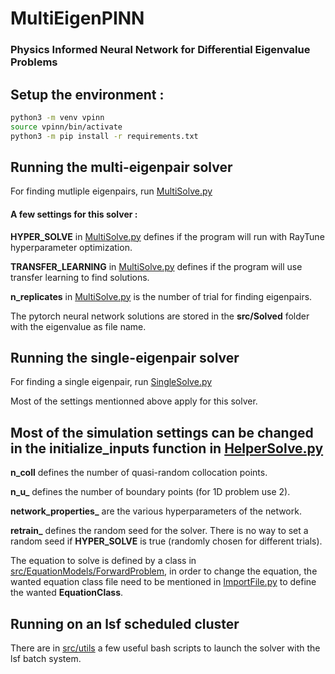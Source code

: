 # MultiEigenPINN
### Physics Informed Neural Network for Differential Eigenvalue Problems

## Setup the environment :
```bash
python3 -m venv vpinn
source vpinn/bin/activate
python3 -m pip install -r requirements.txt
```

## Running the multi-eigenpair solver
For finding mutliple eigenpairs, run [MultiSolve.py](src/MultiSolve.py)

#### A few settings for this solver :

**HYPER_SOLVE** in [MultiSolve.py](src/MultiSolve.py) defines if the program will run with RayTune hyperparameter optimization.

**TRANSFER_LEARNING** in [MultiSolve.py](src/MultiSolve.py) defines if the program will use transfer learning to find solutions.

**n_replicates** in [MultiSolve.py](src/MultiSolve.py) is the number of trial for finding eigenpairs.

The pytorch neural network solutions are stored in the **src/Solved** folder with the eigenvalue as file name.

## Running the single-eigenpair solver
For finding a single eigenpair, run [SingleSolve.py](src/SingleSolve.py)

Most of the settings mentionned above apply for this solver.


## Most of the simulation settings can be changed in the initialize_inputs function in [HelperSolve.py](src/HelperSolve.py)

**n_coll** defines the number of quasi-random collocation points.

**n_u_** defines the number of boundary points (for 1D problem use 2).

**network_properties_** are the various hyperparameters of the network.

**retrain_** defines the random seed for the solver. There is no way to set a random seed if **HYPER_SOLVE** is true (randomly chosen for different trials).

The equation to solve is defined by a class in [src/EquationModels/ForwardProblem](src/EquationModels/ForwardProblems/), in order to change the equation, the wanted equation class file need to be mentioned in [ImportFile.py](src/ImportFile.py) to define the wanted **EquationClass**.


## Running on an lsf scheduled cluster
There are in [src/utils](src/utils/) a few useful bash scripts to launch the solver with the lsf batch system.

